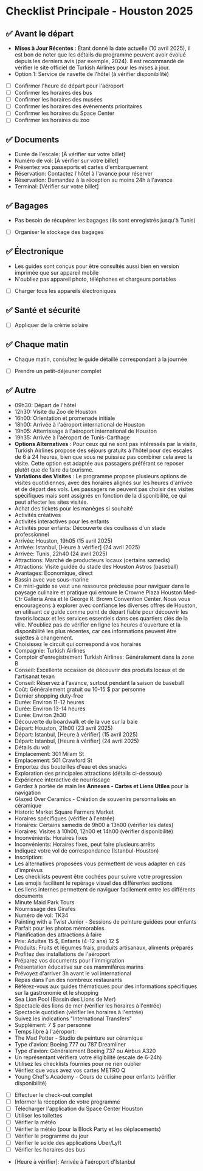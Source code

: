 # Checklist Principale - Houston 2025

## ✅ Avant le départ

- <strong>Mises à Jour Récentes</strong> : Étant donné la date actuelle (10 avril 2025), il est bon de noter que les détails du programme peuvent avoir évolué depuis les derniers avis (par exemple, 2024). Il est recommandé de vérifier le site officiel de Turkish Airlines pour les mises à jour.
- Option 1: Service de navette de l'hôtel (à vérifier disponibilité)
- [ ] Confirmer l'heure de départ pour l'aéroport
- [ ] Confirmer les horaires des bus
- [ ] Confirmer les horaires des musées
- [ ] Confirmer les horaires des événements prioritaires
- [ ] Confirmer les horaires du Space Center
- [ ] Confirmer les horaires du zoo

## ✅ Documents

- Durée de l'escale: [À vérifier sur votre billet]
- Numéro de vol: [À vérifier sur votre billet]
- Présentez vos passeports et cartes d'embarquement
- Réservation: Contactez l'hôtel à l'avance pour réserver
- Réservation: Demandez à la réception au moins 24h à l'avance
- Terminal: [Vérifier sur votre billet]

## ✅ Bagages

- Pas besoin de récupérer les bagages (ils sont enregistrés jusqu'à Tunis)
- [ ] Organiser le stockage des bagages

## ✅ Électronique

- Les guides sont conçus pour être consultés aussi bien en version imprimée que sur appareil mobile
- N'oubliez pas appareil photo, téléphones et chargeurs portables
- [ ] Charger tous les appareils électroniques

## ✅ Santé et sécurité

- [ ] Appliquer de la crème solaire

## ✅ Chaque matin

- Chaque matin, consultez le guide détaillé correspondant à la journée
- [ ] Prendre un petit-déjeuner complet

## ✅ Autre

- 09h30: Départ de l'hôtel
- 12h30: Visite du Zoo de Houston
- 16h00: Orientation et promenade initiale
- 18h00: Arrivée à l'aéroport international de Houston
- 19h05: Atterrissage à l'aéroport international de Houston
- 19h35: Arrivée à l'aéroport de Tunis-Carthage
- <strong>Options Alternatives</strong> : Pour ceux qui ne sont pas intéressés par la visite, Turkish Airlines propose des séjours gratuits à l'hôtel pour des escales de 6 à 24 heures, bien que vous ne puissiez pas combiner cela avec la visite. Cette option est adaptée aux passagers préférant se reposer plutôt que de faire du tourisme.
- <strong>Variations des Visites</strong> : Le programme propose plusieurs options de visites quotidiennes, avec des horaires alignés sur les heures d'arrivée et de départ des vols. Les passagers ne peuvent pas choisir des visites spécifiques mais sont assignés en fonction de la disponibilité, ce qui peut affecter les sites visités.
- Achat des tickets pour les manèges si souhaité
- Activités créatives
- Activités interactives pour les enfants
- Activités pour enfants: Découverte des coulisses d'un stade professionnel
- Arrivée: Houston, 19h05 (15 avril 2025)
- Arrivée: Istanbul, [Heure à vérifier] (24 avril 2025)
- Arrivée: Tunis, 22h40 (24 avril 2025)
- Attractions: Marché de producteurs locaux (certains samedis)
- Attractions: Visite guidée du stade des Houston Astros (baseball)
- Avantages: Économique, direct
- Bassin avec vue sous-marine
- Ce mini-guide se veut une ressource précieuse pour naviguer dans le paysage culinaire et pratique qui entoure le Crowne Plaza Houston Med-Ctr Galleria Area et le George R. Brown Convention Center. Nous vous encourageons à explorer avec confiance les diverses offres de Houston, en utilisant ce guide comme point de départ fiable pour découvrir les favoris locaux et les services essentiels dans ces quartiers clés de la ville. N'oubliez pas de vérifier en ligne les heures d'ouverture et la disponibilité les plus récentes, car ces informations peuvent être sujettes à changement.
- Choisissez le circuit qui correspond à vos horaires
- Compagnie: Turkish Airlines
- Comptoir d'enregistrement Turkish Airlines: Généralement dans la zone B
- Conseil: Excellente occasion de découvrir des produits locaux et de l'artisanat texan
- Conseil: Réservez à l'avance, surtout pendant la saison de baseball
- Coût: Généralement gratuit ou 10-15 $ par personne
- Dernier shopping duty-free
- Durée: Environ 11-12 heures
- Durée: Environ 13-14 heures
- Durée: Environ 2h30
- Découverte du boardwalk et de la vue sur la baie
- Départ: Houston, 21h00 (23 avril 2025)
- Départ: Istanbul, [Heure à vérifier] (15 avril 2025)
- Départ: Istanbul, [Heure à vérifier] (24 avril 2025)
- Détails du vol:
- Emplacement: 301 Milam St
- Emplacement: 501 Crawford St
- Emportez des bouteilles d'eau et des snacks
- Exploration des principales attractions (détails ci-dessous)
- Expérience interactive de nourrissage
- Gardez à portée de main les <strong>Annexes - Cartes et Liens Utiles</strong> pour la navigation
- Glazed Over Ceramics - Création de souvenirs personnalisés en céramique
- Historic Market Square Farmers Market
- Horaires spécifiques (vérifier à l'entrée)
- Horaires: Certains samedis de 9h00 à 13h00 (vérifier les dates)
- Horaires: Visites à 10h00, 12h00 et 14h00 (vérifier disponibilité)
- Inconvénients: Horaires fixes
- Inconvénients: Horaires fixes, peut faire plusieurs arrêts
- Indiquez votre vol de correspondance (Istanbul-Houston)
- Inscription:
- Les alternatives proposées vous permettent de vous adapter en cas d'imprévus
- Les checklists peuvent être cochées pour suivre votre progression
- Les emojis facilitent le repérage visuel des différentes sections
- Les liens internes permettent de naviguer facilement entre les différents documents
- Minute Maid Park Tours
- Nourrissage des Girafes
- Numéro de vol: TK34
- Painting with a Twist Junior - Sessions de peinture guidées pour enfants
- Parfait pour les photos mémorables
- Planification des attractions à faire
- Prix: Adultes 15 $, Enfants (4-12 ans) 12 $
- Produits: Fruits et légumes frais, produits artisanaux, aliments préparés
- Profitez des installations de l'aéroport
- Préparez vos documents pour l'immigration
- Présentation éducative sur ces mammifères marins
- Prévoyez d'arriver 3h avant le vol international
- Repas dans l'un des nombreux restaurants
- Référez-vous aux guides thématiques pour des informations spécifiques sur la gastronomie et le shopping
- Sea Lion Pool (Bassin des Lions de Mer)
- Spectacle des lions de mer (vérifier les horaires à l'entrée)
- Spectacle quotidien (vérifier les horaires à l'entrée)
- Suivez les indications "International Transfers"
- Supplément: 7 $ par personne
- Temps libre à l'aéroport:
- The Mad Potter - Studio de peinture sur céramique
- Type d'avion: Boeing 777 ou 787 Dreamliner
- Type d'avion: Généralement Boeing 737 ou Airbus A320
- Un représentant vérifiera votre éligibilité (escale de 6-24h)
- Utilisez les checklists fournies pour ne rien oublier
- Vérifiez que vous avez vos cartes METRO Q
- Young Chef's Academy - Cours de cuisine pour enfants (vérifier disponibilité)
- [ ] Effectuer le check-out complet
- [ ] Informer la réception de votre programme
- [ ] Télécharger l'application du Space Center Houston
- [ ] Utiliser les toilettes
- [ ] Vérifier la météo
- [ ] Vérifier la météo (pour la Block Party et les déplacements)
- [ ] Vérifier le programme du jour
- [ ] Vérifier le solde des applications Uber/Lyft
- [ ] Vérifier les horaires des bus
- [Heure à vérifier]: Arrivée à l'aéroport d'Istanbul

